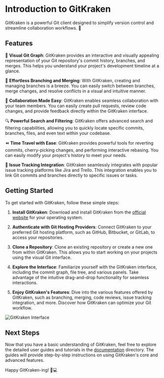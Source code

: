 # Introduction to GitKraken

GitKraken is a powerful Git client designed to simplify version control and streamline collaboration workflows. 🚀

## Features

🌟 **Visual Git Graph**: GitKraken provides an interactive and visually appealing representation of your Git repository's commit history, branches, and merges. This helps you understand your project's development timeline at a glance.

🔀 **Effortless Branching and Merging**: With GitKraken, creating and managing branches is a breeze. You can easily switch between branches, merge changes, and resolve conflicts in a visual and intuitive manner.

🤝 **Collaboration Made Easy**: GitKraken enables seamless collaboration with your team members. You can easily create pull requests, review code changes, and provide feedback directly within the GitKraken interface.

🔍 **Powerful Search and Filtering**: GitKraken offers advanced search and filtering capabilities, allowing you to quickly locate specific commits, branches, files, and even text within your codebase.

⏪ **Time Travel with Ease**: GitKraken provides powerful tools for reverting commits, cherry-picking changes, and performing interactive rebasing. You can easily modify your project's history to meet your needs.

📝 **Issue Tracking Integration**: GitKraken seamlessly integrates with popular issue tracking platforms like Jira and Trello. This integration enables you to link Git commits and branches directly to specific issues or tasks.

## Getting Started

To get started with GitKraken, follow these simple steps:

1. **Install GitKraken**: Download and install GitKraken from the [official website](https://www.gitkraken.com/) for your operating system.

2. **Authenticate with Git Hosting Providers**: Connect GitKraken to your preferred Git hosting platform, such as GitHub, Bitbucket, or GitLab, to access your repositories.

3. **Clone a Repository**: Clone an existing repository or create a new one from within GitKraken. This allows you to start working on your projects using the visual Git interface.

4. **Explore the Interface**: Familiarize yourself with the GitKraken interface, including the commit graph, file tree, and various panels. Take advantage of the intuitive drag-and-drop functionality for seamless interactions.

5. **Enjoy GitKraken's Features**: Dive into the various features offered by GitKraken, such as branching, merging, code reviews, issue tracking integration, and more. Discover how GitKraken can optimize your Git workflow.

![GitKraken Interface](images/gitkraken-interface.png)

## Next Steps

Now that you have a basic understanding of GitKraken, feel free to explore the detailed user guides and tutorials in the [documentation](../) directory. The guides will provide step-by-step instructions on using GitKraken's core and advanced features.

Happy GitKraken-ing! 🐙💻
